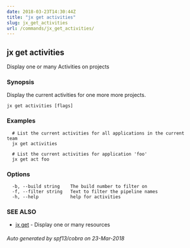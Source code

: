 ```yaml
---
date: 2018-03-23T14:30:44Z
title: "jx get activities"
slug: jx_get_activities
url: /commands/jx_get_activities/
---
```

## jx get activities

Display one or many Activities on projects

### Synopsis

Display the current activities for one more more projects.

```
jx get activities [flags]
```

### Examples

```
  # List the current activities for all applications in the current team
  jx get activities
  
  # List the current activities for application 'foo'
  jx get act foo
```

### Options

```
  -b, --build string    The build number to filter on
  -f, --filter string   Text to filter the pipeline names
  -h, --help            help for activities
```

### SEE ALSO

* [jx get](/commands/jx_get/)	 - Display one or many resources

###### Auto generated by spf13/cobra on 23-Mar-2018

